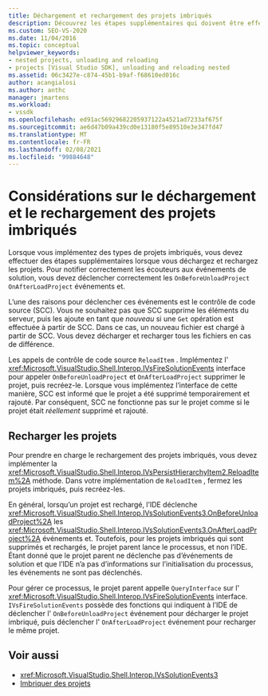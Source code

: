 ```yaml
---
title: Déchargement et rechargement des projets imbriqués
description: Découvrez les étapes supplémentaires qui doivent être effectuées lors du déchargement et du rechargement des projets imbriqués dans Visual Studio.
ms.custom: SEO-VS-2020
ms.date: 11/04/2016
ms.topic: conceptual
helpviewer_keywords:
- nested projects, unloading and reloading
- projects [Visual Studio SDK], unloading and reloading nested
ms.assetid: 06c3427e-c874-45b1-b9af-f68610ed016c
author: acangialosi
ms.author: anthc
manager: jmartens
ms.workload:
- vssdk
ms.openlocfilehash: ed91ac56929682205937122a4521ad7233af675f
ms.sourcegitcommit: ae6d47b09a439cd0e13180f5e89510e3e347fd47
ms.translationtype: MT
ms.contentlocale: fr-FR
ms.lasthandoff: 02/08/2021
ms.locfileid: "99884648"
---
```

# <a name="considerations-for-unloading-and-reloading-nested-projects"></a>Considérations sur le déchargement et le rechargement des projets imbriqués

Lorsque vous implémentez des types de projets imbriqués, vous devez effectuer des étapes supplémentaires lorsque vous déchargez et rechargez les projets. Pour notifier correctement les écouteurs aux événements de solution, vous devez déclencher correctement les `OnBeforeUnloadProject` `OnAfterLoadProject` événements et.

L’une des raisons pour déclencher ces événements est le contrôle de code source (SCC). Vous ne souhaitez pas que SCC supprime les éléments du serveur, puis les ajoute en tant que *nouveau* si une `Get` opération est effectuée à partir de SCC. Dans ce cas, un nouveau fichier est chargé à partir de SCC. Vous devez décharger et recharger tous les fichiers en cas de différence.

Les appels de contrôle de code source `ReloadItem` . Implémentez l' <xref:Microsoft.VisualStudio.Shell.Interop.IVsFireSolutionEvents> interface pour appeler `OnBeforeUnloadProject` et `OnAfterLoadProject` supprimer le projet, puis recréez-le. Lorsque vous implémentez l’interface de cette manière, SCC est informé que le projet a été supprimé temporairement et rajouté. Par conséquent, SCC ne fonctionne pas sur le projet comme si le projet était *réellement* supprimé et rajouté.

## <a name="reload-projects"></a>Recharger les projets

Pour prendre en charge le rechargement des projets imbriqués, vous devez implémenter la <xref:Microsoft.VisualStudio.Shell.Interop.IVsPersistHierarchyItem2.ReloadItem%2A> méthode. Dans votre implémentation de `ReloadItem` , fermez les projets imbriqués, puis recréez-les.

En général, lorsqu’un projet est rechargé, l’IDE déclenche <xref:Microsoft.VisualStudio.Shell.Interop.IVsSolutionEvents3.OnBeforeUnloadProject%2A> les <xref:Microsoft.VisualStudio.Shell.Interop.IVsSolutionEvents3.OnAfterLoadProject%2A> événements et. Toutefois, pour les projets imbriqués qui sont supprimés et rechargés, le projet parent lance le processus, et non l’IDE. Étant donné que le projet parent ne déclenche pas d’événements de solution et que l’IDE n’a pas d’informations sur l’initialisation du processus, les événements ne sont pas déclenchés.

Pour gérer ce processus, le projet parent appelle `QueryInterface` sur l' <xref:Microsoft.VisualStudio.Shell.Interop.IVsFireSolutionEvents> interface. `IVsFireSolutionEvents` possède des fonctions qui indiquent à l’IDE de déclencher l' `OnBeforeUnloadProject` événement pour décharger le projet imbriqué, puis déclencher l' `OnAfterLoadProject` événement pour recharger le même projet.

## <a name="see-also"></a>Voir aussi

- <xref:Microsoft.VisualStudio.Shell.Interop.IVsSolutionEvents3>
- [Imbriquer des projets](../../extensibility/internals/nesting-projects.md)
